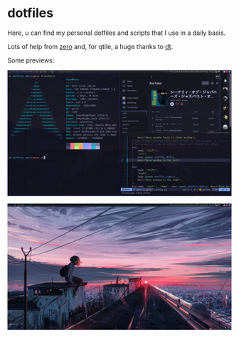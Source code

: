 # dotfiles

Here, u can find my personal dotfiles and scripts that I use in a daily basis.

Lots of help from [zero](https://github.com/zer0-5) and, for qtile, a huge thanks to [dt](https://www.youtube.com/@DistroTube).

Some previews:

![Screenshot01](images/01.png)

![Screenshot02](images/02.png)
